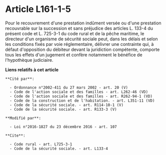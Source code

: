# Article L161-1-5

Pour le recouvrement d'une prestation indûment versée ou d'une prestation recouvrable sur la succession et sans préjudice des
articles L. 133-4 du présent code et L. 725-3-1 du code rural et de la pêche maritime, le directeur d'un organisme de
sécurité sociale peut, dans les délais et selon les conditions fixés par voie réglementaire, délivrer une contrainte qui, à
défaut d'opposition du débiteur devant la juridiction compétente, comporte tous les effets d'un jugement et confère notamment
le bénéfice de l'hypothèque judiciaire.

**Liens relatifs à cet article**

	**Cité par**:

	  - Ordonnance n°2002-411 du 27 mars 2002 - art. 20 (V)
	  - Code de l'action sociale et des familles - art. L262-46 (VD)
	  - Code de l'action sociale et des familles - art. R262-94-1 (VD)
	  - Code de la construction et de l'habitation. - art. L351-11 (VD)
	  - Code de la sécurité sociale. - art. R114-10-1 (V)
	  - Code de la sécurité sociale. - art. R133-3 (V)

	**Modifié par**:

	  - Loi n°2016-1827 du 23 décembre 2016 - art. 107

	**Cite**:

	  - Code rural - art. L725-3-1
	  - Code de la sécurité sociale. - art. L133-4
